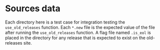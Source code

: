 # Sources data

Each directory here is a test case for integration testing the `use_old_releases`
function. Each `*.new` file is the expected value of the file after running the
`use_old_releases` function. A flag file named `.is_eol` is placed in the directory
for any release that is expected to exist on the old-releases site.
